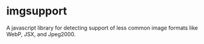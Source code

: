 # imgsupport
A javascript library for detecting support of less common image formats like WebP, JSX, and Jpeg2000.
